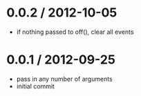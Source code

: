 
0.0.2 / 2012-10-05 
==================

  * if nothing passed to off(), clear all events

0.0.1 / 2012-09-25 
==================

  * pass in any number of arguments
  * initial commit
